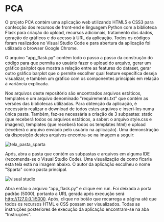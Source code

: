 # PCA

O projeto PCA contém uma aplicação web utilizando HTML5 e CSS3 para confecção dos recursos de front-end e linguagem Python com a biblioteca Flask para criação do upload, recursos adicionais, tratamento dos dados, geração de gráficos e do acesso à URL da aplicação. Todos os códigos foram realizados no Visual Studio Code e para abertura da aplicação foi utilizado o browser Google Chrome.

O arquivo "app_flask.py" contém todo o passo a passo da construção do código para que permita ao usuário fazer o upload do arquivo, gerar um gráfico pairplot que mostra a relação entre as features do dataset, gerar outro gráfico barplot que o permite escolher qual feature específica deseja visualizar, e também um gráfico com os componentes principais em relação à variância explicada.

Nos arquivos deste repositório são encontrados arquivos estáticos, templates e um arquivo denominado "requirements.txt" que contém as versões das bibliotecas utilizadas. Para obtenção da aplicação, é necessário realizar o download de todos estes arquivos e inseri-los numa única pasta. Também, faz-se necessária a criação de 3 subpastas: static (que receberá todos os arquivos estáticos, a saber: o arquivo style.css e imagens), templates (que receberá todos os templates html) e upload (receberá o arquivo enviado pelo usuário na aplicação). Uma demonstração da disposição destes arquivos encontra-se na imagem a seguir:


![tela_pasta_sparta](https://user-images.githubusercontent.com/67437213/166157189-300ffd4e-4b69-4389-b4f6-cac813b90b8e.png)


Após, abra a pasta que contém as subpastas e arquivos em alguma IDE (recomenda-se o Visual Studio Code). Uma visualização de como ficaria esta tela está na imagem abaixo. O autor da aplicação escolheu o nome "Sparta" como pasta principal.

![visual studio](https://user-images.githubusercontent.com/67437213/166159937-9cc3889c-7331-4135-ac31-64156f0814d5.PNG)

Abra então o arquivo "app_flask.py" e clique em run. Foi deixada a porta padrão (5000), portanto a URL gerada após execução será
http://127.0.0.1:5000. Após, clique no botão que recarrega a página até que todos os recursos HTML e CSS possam ser visualizados. Todas as instruções posteriores de execução da aplicação encontram-se na aba "Instruções".
